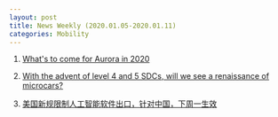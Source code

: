 ```yaml
---
layout: post
title: News Weekly (2020.01.05-2020.01.11) 
categories: Mobility
---
```


1. [What's to come for Aurora in 2020](https://medium.com/aurora-blog/happy-new-year-dd30f5ef9aa5)

2. [With the advent of level 4 and 5 SDCs, will we see a renaissance of microcars?](https://www.reddit.com/r/SelfDrivingCars/comments/ek3ons/with_the_advent_of_level_4_and_5_sdcs_will_we_see/)

3. [美国新规限制人工智能软件出口，针对中国，下周一生效](https://www.jiqizhixin.com/articles/2020-01-05)